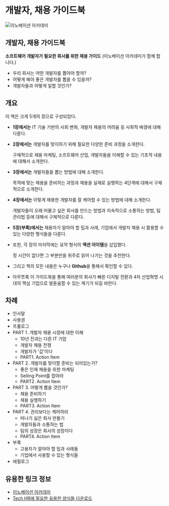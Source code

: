 # 개발자, 채용 가이드북

![&#xC774;&#xB178;&#xBCA0;&#xC774;&#xC158; &#xC544;&#xCE74;&#xB370;&#xBBF8;](https://innovationacademy.kr/static/media/img-about-logo-primary.88303c97.svg)

## 개발자, 채용 가이드북

**소프트웨어 개발자가 필요한 회사를 위한 채용 가이드** \(이노베이션 아카데미가 함께 합니다.\)

* 우리 회사는 어떤 개발자를 뽑아야 할까?
* 어떻게 해야 좋은 개발자를 뽑을 수 있을까?
* 개발자들과 어떻게 일할 것인가?

## 개요

이 책은 크게 5개의 장으로 구성되었다.

* **1장에서는** IT 기술 기반의 사회 변화, 개발자 채용의 어려움 등 사회적 배경에 대해 다룬다.
* **2장에서는** 개발자를 맞이하기 위해 필요한 다양한 준비 과정을 소개한다.

  구체적으로 채용 마케팅, 소프트웨어 산업, 개발자들을 이해할 수 있는 기초적 내용에 대해서 소개한다.

* **3장에서는** 개발자들을 뽑는 방법에 대해 소개한다.

  목적에 맞는 채용을 준비하는 과정과 채용을 실제로 실행하는 4단계에 대해서 구체적으로 소개한다.

* **4장에서는** 이렇게 채용한 개발자를 잘 케어할 수 있는 방법에 대해 소개한다.

  개발자들이 오래 머물고 싶은 회사를 만드는 방법과 지속적으로 소통하는 방법, 팀 관리법 등에 대해서 구체적으로 다룬다.

* **5장\(부록\)에서는** 채용자가 알아야 할 팁과 사례, 기업에서 개발자 채용 시 활용할 수 있는 다양한 형식들을 다룬다.
* 또한, 각 장의 마지막에는 요약 형식의 **액션 아이템**을 삽입했다.

  정 시간이 없다면 그 부분만을 위주로 읽어 나가는 것을 추천한다.

* 그리고 책의 모든 내용은 누구나 **Github**을 통해서 확인할 수 있다.
* 아무쪼록 이 가이드북을 통해 여러분의 회사가 빠른 디지털 전환과 4차 산업혁명 시대의 핵심 기업으로 발돋움할 수 있는 계기가 되길 바란다.

## 차례

* 인사말
* 사용권
* 프롤로그
* PART 1. 개발자 채용 시장에 대한 이해
  * 10년 전과는 다른 IT 기업
  * 개발자 채용 전쟁
  * 개발자가 '갑'이다
  * PART1. Action Item
* PART 2. 개발자를 맞이할 준비는 되어있는가?
  * 좋은 인재 채용을 위한 마케팅
  * Selling Point를 잡아라
  * PART2. Action Item
* PART 3. 어떻게 뽑을 것인가?
  * 채용 준비하기
  * 채용 실행하기
  * PART3. Action Item
* PART 4. 관리보다는 케어하라
  * 떠나기 싫은 회사 만들기
  * 개발자들과 소통하는 법
  * 팀의 성장은 회사의 성장이다
  * PART4. Action Item
* 부록
  * 고용자가 알아야 할 팁과 사례들
  * 기업에서 사용할 수 있는 형식들
* 에필로그

## 유용한 링크 정보

* [이노베이션 아카데미](https://innovationacademy.kr/)
* [Tech HR에 필요한 유용한 양식들 다운로드](https://github.com/innovationacademy-kr/tech-hr/tree/master/download)


